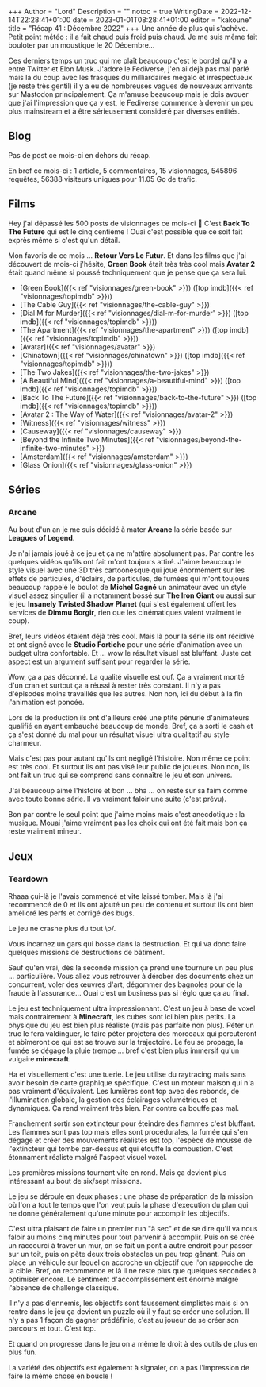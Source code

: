 +++
Author = "Lord"
Description = ""
notoc = true
WritingDate = 2022-12-14T22:28:41+01:00
date = 2023-01-01T08:28:41+01:00
editor = "kakoune"
title = "Récap 41 : Décembre 2022"
+++
Une année de plus qui s'achève.
Petit point météo : il a fait chaud puis froid puis chaud.
Je me suis même fait bouloter par un moustique le 20 Décembre…

Ces derniers temps un truc qui me plaît beaucoup c'est le bordel qu'il y a entre Twitter et Elon Musk.
J'adore le Fediverse, j'en ai déjà pas mal parlé mais là du coup avec les frasques du milliardaires mégalo et irrespectueux (je reste très gentil) il y a eu de nombreuses vagues de nouveaux arrivants sur Mastodon principalement.
Ça m'amuse beaucoup mais je dois avouer que j'ai l'impression que ça y est, le Fediverse commence à devenir un peu plus mainstream et à être sérieusement consideré par diverses entités.

## Blog

Pas de post ce mois-ci en dehors du récap.

En bref ce mois-ci : 1 article, 5 commentaires, 15 visionnages, 545896 requêtes, 56388 visiteurs uniques pour 11.05 Go de trafic.

## Films

Hey j'ai dépassé les 500 posts de visionnages ce mois-ci 🎉
C'est **Back To The Future** qui est le cinq centième !
Ouai c'est possible que ce soit fait exprès même si c'est qu'un détail.

Mon favoris de ce mois … **Retour Vers Le Futur**.
Et dans les films que j'ai découvert de mois-ci j'hésite, **Green Book** était très très cool mais **Avatar 2** était quand même si poussé techniquement que je pense que ça sera lui.


  - [Green Book]({{< ref "visionnages/green-book" >}}) ([top imdb]({{< ref "visionnages/topimdb" >}}))
  - [The Cable Guy]({{< ref "visionnages/the-cable-guy" >}})
  - [Dial M for Murder]({{< ref "visionnages/dial-m-for-murder" >}}) ([top imdb]({{< ref "visionnages/topimdb" >}}))
  - [The Apartment]({{< ref "visionnages/the-apartment" >}}) ([top imdb]({{< ref "visionnages/topimdb" >}}))
  - [Avatar]({{< ref "visionnages/avatar" >}})
  - [Chinatown]({{< ref "visionnages/chinatown" >}}) ([top imdb]({{< ref "visionnages/topimdb" >}}))
  - [The Two Jakes]({{< ref "visionnages/the-two-jakes" >}})
  - [A Beautiful Mind]({{< ref "visionnages/a-beautiful-mind" >}}) ([top imdb]({{< ref "visionnages/topimdb" >}}))
  - [Back To The Future]({{< ref "visionnages/back-to-the-future" >}}) ([top imdb]({{< ref "visionnages/topimdb" >}}))
  - [Avatar 2 : The Way of Water]({{< ref "visionnages/avatar-2" >}})
  - [Witness]({{< ref "visionnages/witness" >}})
  - [Causeway]({{< ref "visionnages/causeway" >}})
  - [Beyond the Infinite Two Minutes]({{< ref "visionnages/beyond-the-infinite-two-minutes" >}})
  - [Amsterdam]({{< ref "visionnages/amsterdam" >}})
  - [Glass Onion]({{< ref "visionnages/glass-onion" >}})

## Séries

### Arcane
Au bout d'un an je me suis décidé à mater **Arcane** la série basée sur **Leagues of Legend**.

Je n'ai jamais joué à ce jeu et ça ne m'attire absolument pas.
Par contre les quelques vidéos qu'ils ont fait m'ont toujours attiré.
J'aime beaucoup le style visuel avec une 3D très cartoonesque qui joue énormément sur les effets de particules, d'éclairs, de particules, de fumées qui m'ont toujours beaucoup rappelé le boulot de **Michel Gagné** un animateur avec un style visuel assez singulier (il a notamment bossé sur **The Iron Giant** ou aussi sur le jeu **Insanely Twisted Shadow Planet** (qui s'est également offert les services de **Dimmu Borgir**, rien que les cinématiques valent vraiment le coup).

Bref, leurs vidéos étaient déjà très cool.
Mais là pour la série ils ont récidivé et ont signé avec le **Studio Fortiche** pour une série d'animation avec un budget ultra confortable.
Et … wow le résultat visuel est bluffant.
Juste cet aspect est un argument suffisant pour regarder la série.

Wow, ça a pas déconné.
La qualité visuelle est ouf.
Ça a vraiment monté d'un cran et surtout ça a réussi à rester très constant.
Il n'y a pas d'épisodes moins travaillés que les autres.
Non non, ici du début à la fin l'animation est poncée.

Lors de la production ils ont d'ailleurs créé une ptite pénurie d'animateurs qualifié en ayant embauché beaucoup de monde.
Bref, ça a sorti le cash et ça s'est donné du mal pour un résultat visuel ultra qualitatif au style charmeur.

Mais c'est pas pour autant qu'ils ont négligé l'histoire.
Non même ce point est très cool.
Et surtout ils ont pas visé leur public de joueurs.
Non non, ils ont fait un truc qui se comprend sans connaître le jeu et son univers.

J'ai beaucoup aimé l'histoire et bon … bha … on reste sur sa faim comme avec toute bonne série.
Il va vraiment faloir une suite (c'est prévu).

Bon par contre le seul point que j'aime moins mais c'est anecdotique : la musique.
Mouai j'aime vraiment pas les choix qui ont été fait mais bon ça reste vraiment mineur.

## Jeux

### Teardown
Rhaaa çui-là je l'avais commencé et vite laissé tomber.
Mais là j'ai recommencé de 0 et ils ont ajouté un peu de contenu et surtout ils ont bien amélioré les perfs et corrigé des bugs.

Le jeu ne crashe plus du tout \o/.

Vous incarnez un gars qui bosse dans la destruction.
Et qui va donc faire quelques missions de destructions de bâtiment.

Sauf qu'en vrai, dès la seconde mission ça prend une tournure un peu plus … particulière.
Vous allez vous retrouver à dérober des documents chez un concurrent, voler des œuvres d'art, dégommer des bagnoles pour de la fraude à l'assurance…
Ouai c'est un business pas si réglo que ça au final.

Le jeu est techniquement ultra impressionnant.
C'est un jeu à base de voxel mais contrairement à **Minecraft**, les cubes sont ici bien plus petits.
La physique du jeu est bien plus réaliste (mais pas parfaite non plus).
Péter un truc le fera valdinguer, le faire péter projetera des morceaux qui percuteront et abîmeront ce qui est se trouve sur la trajectoire.
Le feu se propage, la fumée se dégage la pluie trempe … bref c'est bien plus immersif qu'un vulgaire **minecraft**.

Ha et visuellement c'est une tuerie.
Le jeu utilise du raytracing mais sans avoir besoin de carte graphique spécifique.
C'est un moteur maison qui n'a pas vraiment d'équivalent.
Les lumières sont top avec des rebonds, de l'illumination globale, la gestion des éclairages volumétriques et dynamiques.
Ça rend vraiment très bien.
Par contre ça bouffe pas mal.

Franchement sortir son extincteur pour éteindre des flammes c'est bluffant.
Les flammes sont pas top mais elles sont procédurales, la fumée qui s'en dégage et créer des mouvements réalistes est top, l'espèce de mousse de l'extincteur qui tombe par-dessus et qui étouffe la combustion.
C'est étonnament réaliste malgré l'aspect visuel voxel.

Les premières missions tournent vite en rond.
Mais ça devient plus intéressant au bout de six/sept missions.

Le jeu se déroule en deux phases : une phase de préparation de la mission où l'on a  tout le temps que l'on veut puis la phase d'execution du plan qui ne donne généralement qu'une minute pour accomplir les objectifs.

C'est ultra plaisant de faire un premier run "à sec" et de se dire qu'il va nous faloir au moins cinq minutes pour tout parvenir à accomplir.
Puis on se créé un raccourci à traver un mur, on se fait un pont à autre endroit pour passer sur un toit, puis on pète deux trois obstacles un peu trop gênant.
Puis on place un véhicule sur lequel on accroche un objectif que l'on rapproche de la cible.
Bref, on recommence et là il ne reste plus que quelques secondes à optimiser encore.
Le sentiment d'accomplissement est énorme malgré l'absence de challenge classique.

Il n'y a pas d'ennemis, les objectifs sont faussement simplistes mais si on rentre dans le jeu ça devient un puzzle où il y faut se créer une solution.
Il n'y a pas 1 façon de gagner prédéfinie, c'est au joueur de se créer son parcours et tout.
C'est top.

Et quand on progresse dans le jeu on a même le droit à des outils de plus en plus fun.

La variété des objectifs est également à signaler, on a pas l'impression de faire la même chose en boucle !

